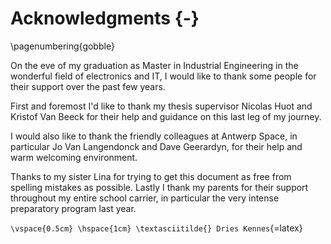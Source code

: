 # Acknowledgments {-}
\pagenumbering{gobble}

On the eve of my graduation as Master in Industrial Engineering in the wonderful field of electronics and IT, I would like to thank some people for their support over the past few years.

First and foremost I'd like to thank my thesis supervisor Nicolas Huot and Kristof Van Beeck for their help and guidance on this last leg of my journey.

I would also like to thank the friendly colleagues at Antwerp Space, in particular Jo Van Langendonck and Dave Geerardyn, for their help and warm welcoming environment.

Thanks to my sister Lina for trying to get this document as free from spelling mistakes as possible. Lastly I thank my parents for their support throughout my entire school carrier, in particular the very intense preparatory program last year.

`\vspace{0.5cm} \hspace{1cm} \textasciitilde{} Dries Kennes`{=latex}
